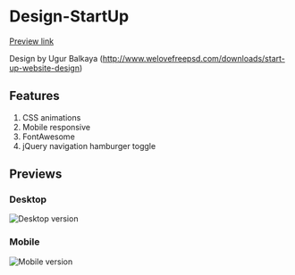 # Design-StartUp
[Preview link](http://mark-eriksson.com/work/designs/StartUp)

Design by Ugur Balkaya (http://www.welovefreepsd.com/downloads/start-up-website-design)

## Features
1. CSS animations
2. Mobile responsive
3. FontAwesome
4. jQuery navigation hamburger toggle

## Previews

### Desktop
![Desktop version](https://markshall.github.io/screenshots/StartUp/desktop.png)

### Mobile
![Mobile version](https://markshall.github.io/screenshots/StartUp/mobile.png)
